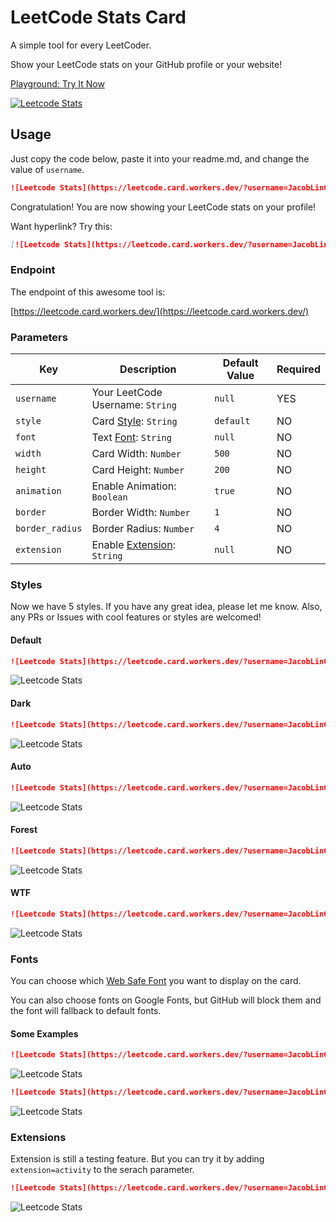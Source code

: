 # LeetCode Stats Card
A simple tool for every LeetCoder.

Show your LeetCode stats on your GitHub profile or your website!

[Playground: Try It Now](https://leetcode.card.workers.dev/)

[![Leetcode Stats](https://leetcode.card.workers.dev/?username=JacobLinCool&update=20210612)](https://leetcode.card.workers.dev/)

## Usage
Just copy the code below, paste it into your readme.md, and change the value of `username`.

```md
![Leetcode Stats](https://leetcode.card.workers.dev/?username=JacobLinCool)
```

Congratulation! You are now showing your LeetCode stats on your profile!

Want hyperlink? Try this:

```md
[![Leetcode Stats](https://leetcode.card.workers.dev/?username=JacobLinCool)](https://leetcode.com/JacobLinCool)
```

### Endpoint
The endpoint of this awesome tool is: 

[https://leetcode.card.workers.dev/](https://leetcode.card.workers.dev/)

### Parameters

Key              |Description                              |Default Value    |Required
---              |---                                      |---              |---
`username`       |Your LeetCode Username: `String`         |`null`           | YES
`style`          |Card [Style](#styles): `String`          |`default`        | NO
`font`           |Text [Font](#fonts): `String`            |`null`           | NO
`width`          |Card Width: `Number`                     |`500`            | NO
`height`         |Card Height: `Number`                    |`200`            | NO
`animation`      |Enable Animation: `Boolean`              |`true`           | NO
`border`         |Border Width: `Number`                   |`1`              | NO
`border_radius`  |Border Radius: `Number`                  |`4`              | NO
`extension`      |Enable [Extension](#extensions): `String`|`null`           | NO

### Styles
Now we have 5 styles. If you have any great idea, please let me know. Also, any PRs or Issues with cool features or styles are welcomed!

#### Default
```md
![Leetcode Stats](https://leetcode.card.workers.dev/?username=JacobLinCool&style=default)
```
![Leetcode Stats](https://leetcode.card.workers.dev/?username=JacobLinCool&style=default)

#### Dark
```md
![Leetcode Stats](https://leetcode.card.workers.dev/?username=JacobLinCool&style=dark)
```
![Leetcode Stats](https://leetcode.card.workers.dev/?username=JacobLinCool&style=dark)

#### Auto
```md
![Leetcode Stats](https://leetcode.card.workers.dev/?username=JacobLinCool&style=auto)
```
![Leetcode Stats](https://leetcode.card.workers.dev/?username=JacobLinCool&style=auto)

#### Forest
```md
![Leetcode Stats](https://leetcode.card.workers.dev/?username=JacobLinCool&style=forest)
```
![Leetcode Stats](https://leetcode.card.workers.dev/?username=JacobLinCool&style=forest)

#### WTF
```md
![Leetcode Stats](https://leetcode.card.workers.dev/?username=JacobLinCool&style=wtf)
```
![Leetcode Stats](https://leetcode.card.workers.dev/?username=JacobLinCool&style=wtf)

### Fonts
You can choose which [Web Safe Font](https://www.w3schools.com/cssref/css_websafe_fonts.asp) you want to display on the card.

You can also choose fonts on Google Fonts, but GitHub will block them and the font will fallback to default fonts.

#### Some Examples
```md
![Leetcode Stats](https://leetcode.card.workers.dev/?username=JacobLinCool&font=Courier%20New)
```
![Leetcode Stats](https://leetcode.card.workers.dev/?username=JacobLinCool&font=Courier%20New)
```md
![Leetcode Stats](https://leetcode.card.workers.dev/?username=JacobLinCool&font=Brush%20Script%20MT)
```
![Leetcode Stats](https://leetcode.card.workers.dev/?username=JacobLinCool&font=Brush%20Script%20MT)

### Extensions
Extension is still a testing feature.
But you can try it by adding `extension=activity` to the serach parameter.
```md
![Leetcode Stats](https://leetcode.card.workers.dev/?username=JacobLinCool&extension=activity)
```
![Leetcode Stats](https://leetcode.card.workers.dev/?username=JacobLinCool&extension=activity)
